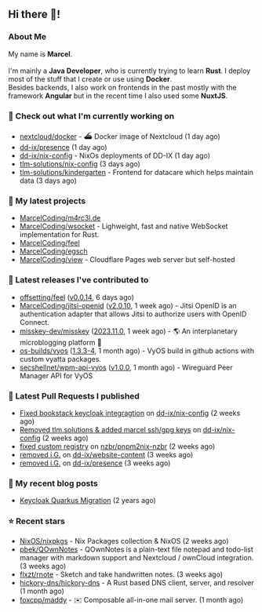 ## Hi there 👋!




### About Me

My name is **Marcel**.
<br><br>
I'm mainly a **Java Developer**, who is currently trying to learn **Rust**. I deploy most of the stuff that I create or use using **Docker**.
<br>
Besides backends, I also work on frontends in the past mostly with the framework **Angular** but in the recent time I also used some **NuxtJS**. 



### 👷 Check out what I'm currently working on

- [nextcloud/docker](https://github.com/nextcloud/docker) - ⛴ Docker image of Nextcloud (1 day ago)
- [dd-ix/presence](https://github.com/dd-ix/presence) (1 day ago)
- [dd-ix/nix-config](https://github.com/dd-ix/nix-config) - NixOs deployments of DD-IX (1 day ago)
- [tlm-solutions/nix-config](https://github.com/tlm-solutions/nix-config) (3 days ago)
- [tlm-solutions/kindergarten](https://github.com/tlm-solutions/kindergarten) - Frontend for datacare which helps maintain data  (3 days ago)

### 🌱 My latest projects

- [MarcelCoding/m4rc3l.de](https://github.com/MarcelCoding/m4rc3l.de)
- [MarcelCoding/wsocket](https://github.com/MarcelCoding/wsocket) - Lighweight, fast and native WebSocket implementation for Rust.
- [MarcelCoding/feel](https://github.com/MarcelCoding/feel)
- [MarcelCoding/egsch](https://github.com/MarcelCoding/egsch)
- [MarcelCoding/view](https://github.com/MarcelCoding/view) - Cloudflare Pages web server but self-hosted

### 🔭 Latest releases I've contributed to

- [offsetting/feel](https://github.com/offsetting/feel) ([v0.0.14](https://github.com/offsetting/feel/releases/tag/v0.0.14), 6 days ago)
- [MarcelCoding/jitsi-openid](https://github.com/MarcelCoding/jitsi-openid) ([v2.0.10](https://github.com/MarcelCoding/jitsi-openid/releases/tag/v2.0.10), 1 week ago) - Jitsi OpenID is an authentication adapter that allows Jitsi to authorize users with OpenID Connect.
- [misskey-dev/misskey](https://github.com/misskey-dev/misskey) ([2023.11.0](https://github.com/misskey-dev/misskey/releases/tag/2023.11.0), 1 week ago) - 🌎 An interplanetary microblogging platform 🚀
- [os-builds/vyos](https://github.com/os-builds/vyos) ([1.3.3-4](https://github.com/os-builds/vyos/releases/tag/1.3.3-4), 1 month ago) - VyOS build in github actions with custom vyatta packages.
- [secshellnet/wpm-api-vyos](https://github.com/secshellnet/wpm-api-vyos) ([v1.0.0](https://github.com/secshellnet/wpm-api-vyos/releases/tag/v1.0.0), 1 month ago) - Wireguard Peer Manager API for VyOS

### 🔨 Latest Pull Requests I published

- [Fixed bookstack keycloak integragtion](https://github.com/dd-ix/nix-config/pull/24) on [dd-ix/nix-config](https://github.com/dd-ix/nix-config) (2 weeks ago)
- [Removed tlm.solutions &amp; added marcel ssh/gpg keys](https://github.com/dd-ix/nix-config/pull/23) on [dd-ix/nix-config](https://github.com/dd-ix/nix-config) (2 weeks ago)
- [fixed custom registry](https://github.com/nzbr/pnpm2nix-nzbr/pull/18) on [nzbr/pnpm2nix-nzbr](https://github.com/nzbr/pnpm2nix-nzbr) (2 weeks ago)
- [removed i.G.](https://github.com/dd-ix/website-content/pull/7) on [dd-ix/website-content](https://github.com/dd-ix/website-content) (3 weeks ago)
- [removed i.G.](https://github.com/dd-ix/presence/pull/43) on [dd-ix/presence](https://github.com/dd-ix/presence) (3 weeks ago)

### 📜 My recent blog posts

- [Keycloak Quarkus Migration](https://m4rc3l.de/blog/keycloak-quarkus-migration) (2 years ago)

### ⭐ Recent stars

- [NixOS/nixpkgs](https://github.com/NixOS/nixpkgs) - Nix Packages collection &amp; NixOS (2 weeks ago)
- [pbek/QOwnNotes](https://github.com/pbek/QOwnNotes) - QOwnNotes is a plain-text file notepad and todo-list manager with markdown support and Nextcloud / ownCloud integration. (3 weeks ago)
- [flxzt/rnote](https://github.com/flxzt/rnote) - Sketch and take handwritten notes. (3 weeks ago)
- [hickory-dns/hickory-dns](https://github.com/hickory-dns/hickory-dns) - A Rust based DNS client, server, and resolver (1 month ago)
- [foxcpp/maddy](https://github.com/foxcpp/maddy) - ✉️ Composable all-in-one mail server. (1 month ago)
